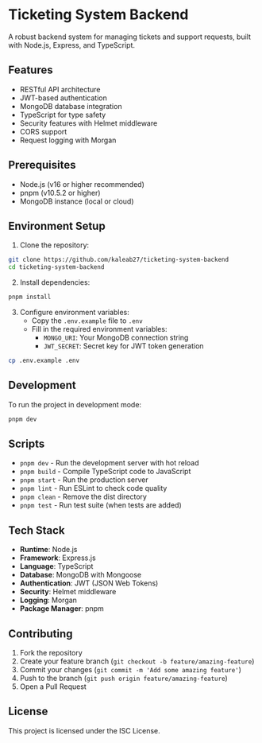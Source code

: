 # Ticketing System Backend

A robust backend system for managing tickets and support requests, built with Node.js, Express, and TypeScript.

## Features

- RESTful API architecture
- JWT-based authentication
- MongoDB database integration
- TypeScript for type safety
- Security features with Helmet middleware
- CORS support
- Request logging with Morgan

## Prerequisites

- Node.js (v16 or higher recommended)
- pnpm (v10.5.2 or higher)
- MongoDB instance (local or cloud)

## Environment Setup

1. Clone the repository:

```bash
git clone https://github.com/kaleab27/ticketing-system-backend
cd ticketing-system-backend
```

2. Install dependencies:

```bash
pnpm install
```

3. Configure environment variables:
   - Copy the `.env.example` file to `.env`
   - Fill in the required environment variables:
     - `MONGO_URI`: Your MongoDB connection string
     - `JWT_SECRET`: Secret key for JWT token generation

```bash
cp .env.example .env
```

## Development

To run the project in development mode:

```bash
pnpm dev
```

## Scripts

- `pnpm dev` - Run the development server with hot reload
- `pnpm build` - Compile TypeScript code to JavaScript
- `pnpm start` - Run the production server
- `pnpm lint` - Run ESLint to check code quality
- `pnpm clean` - Remove the dist directory
- `pnpm test` - Run test suite (when tests are added)

## Tech Stack

- **Runtime**: Node.js
- **Framework**: Express.js
- **Language**: TypeScript
- **Database**: MongoDB with Mongoose
- **Authentication**: JWT (JSON Web Tokens)
- **Security**: Helmet middleware
- **Logging**: Morgan
- **Package Manager**: pnpm

## Contributing

1. Fork the repository
2. Create your feature branch (`git checkout -b feature/amazing-feature`)
3. Commit your changes (`git commit -m 'Add some amazing feature'`)
4. Push to the branch (`git push origin feature/amazing-feature`)
5. Open a Pull Request

## License

This project is licensed under the ISC License.
